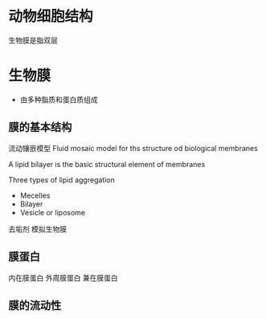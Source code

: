 # 动物细胞结构
生物膜是脂双层
# 生物膜
+ 由多种脂质和蛋白质组成


## 膜的基本结构
流动镶嵌模型
Fluid mosaic model for ths structure od biological membranes

A lipid bilayer is the basic structural element of membranes

Three types of lipid aggregation
+ Mecelles
+ Bilayer
+ Vesicle or liposome

去垢剂
模拟生物膜  

## 膜蛋白
内在膜蛋白
外周膜蛋白
兼在膜蛋白

## 膜的流动性
